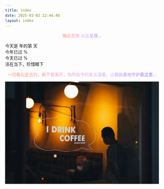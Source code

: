 ```yaml
---
title: index
date: 2025-03-02 22:44:40
layout: index
---
```


<p style="text-align: center;"><span style="background: linear-gradient(to right, #ff9966, #ff99cc, #ccb3ff, #9966ff);-webkit-background-clip: text;color: transparent;"> 循此苦旅 以达星辰... </span></p>

<!-- 时间进度显示区域 -->
<div class="time-progress-container">
  <div class="time-progress-card">
    <div class="time-progress-item">
      <span class="progress-label">今天是 <span id="current-year"></span> 年的第</span>
      <span class="progress-value" id="day-of-year"></span>
      <span class="progress-label">天</span>
    </div>
    <div class="time-progress-item">
      <span class="progress-label">今年已过</span>
      <span class="progress-value" id="year-progress"></span>
      <span class="progress-label">%</span>
    </div>
    <div class="time-progress-item">
      <span class="progress-label">今天已过</span>
      <span class="progress-value" id="day-progress"></span>
      <span class="progress-label">%</span>
    </div>
    <div class="time-progress-motto">
      活在当下，珍惜眼下
    </div>
  </div>
</div>

<!-- <div class="circle-blue"> -->

<p style="text-align: center;"><span style="background: linear-gradient(to right, #ff9966, #ff99cc, #ccb3ff, #9966ff);-webkit-background-clip: text;color: transparent;"> 一切看似逝去的，都不曾离开，你所给予的爱与温暖，让我执着地守护着这里... </span></p>

<!-- </div> -->


![image](/images/coffee.jpg)
